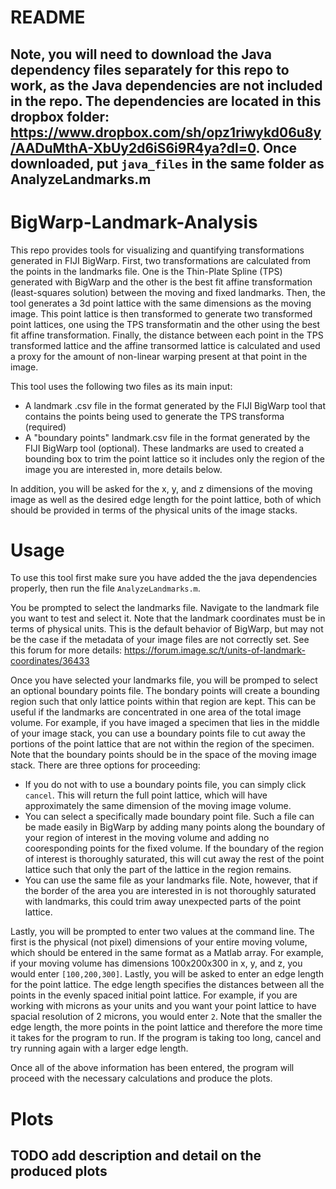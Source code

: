 # README
## Note, you will need to download the Java dependency files separately for this repo to work, as the Java dependencies are not included in the repo. The dependencies are located in this dropbox folder: https://www.dropbox.com/sh/opz1riwykd06u8y/AADuMthA-XbUy2d6iS6i9R4ya?dl=0. Once downloaded, put `java_files` in the same folder as AnalyzeLandmarks.m

# BigWarp-Landmark-Analysis
This repo provides tools for visualizing and quantifying transformations generated in FIJI BigWarp. First, two transformations are calculated from the points in the landmarks file. One is the Thin-Plate Spline (TPS) generated with BigWarp and the other is the best fit affine transformation (least-squares solution) between the moving and fixed landmarks. Then, the tool generates a 3d point lattice with the same dimensions as the moving image. This point lattice is then transformed to generate two transformed point lattices, one using the TPS transformatin and the other using the best fit affine transformation. Finally, the distance between each point in the TPS transformed lattice and the affine transormed lattice is calculated and used a proxy for the amount of non-linear warping present at that point in the image. 

This tool uses the following two files as its main input:
* A landmark .csv file in the format generated by the FIJI BigWarp tool that contains the points being used to generate the TPS transforma (required)
 * A "boundary points" landmark.csv file in the format generated by the FIJI BigWarp tool (optional). These landmarks are used to created a bounding box to trim the point lattice so it includes only the region of the image you are interested in, more details below.
 
 In addition, you will be asked for the x, y, and z dimensions of the moving image as well as the desired edge length for the point lattice, both of which should be provided in terms of the physical units of the image stacks. 

# Usage
 
To use this tool first make sure you have added the the java dependencies properly, then run the file `AnalyzeLandmarks.m`. 

You be prompted to select the landmarks file. Navigate to the landmark file you want to test and select it. Note that the landmark coordinates must be in terms of physical units. This is the default behavior of BigWarp, but may not be the case if the metadata of your image files are not correctly set. See this forum for more details: https://forum.image.sc/t/units-of-landmark-coordinates/36433

Once you have selected your landmarks file, you will be promped to select an optional boundary points file. The bondary points will create a bounding region such that only lattice points within that region are kept. This can be useful if the landmarks are concentrated in one area of the total image volume. For example, if you have imaged a specimen that lies in the middle of your image stack, you can use a boundary points file to cut away the portions of the point lattice that are not within the region of the specimen. Note that the boundary points should be in the space of the moving image stack. There are three options for proceeding:
* If you do not with to use a boundary points file, you can simply click `cancel`. This will return the full point lattice, which will have approximately the same dimension of the moving image volume.
* You can select a specifically made boundary point file. Such a file can be made easily in BigWarp by adding many points along the boundary of your region of interest in the moving volume and adding no cooresponding points for the fixed volume. If the boundary of the region of interest is thoroughly saturated, this will cut away the rest of the point lattice such that only the part of the lattice in the region remains.
* You can use the same file as your landmarks file. Note, however, that if the border of the area you are interested in is not thoroughly saturated with landmarks, this could trim away unexpected parts of the point lattice.

Lastly, you will be prompted to enter two values at the command line. The first is the physical (not pixel) dimensions of your entire moving volume, which should be entered in the same format as a Matlab array. For example, if your moving volume has dimensions 100x200x300 in x, y, and z, you would enter `[100,200,300]`. Lastly, you will be asked to enter an edge length for the point lattice. The edge length specifies the distances between all the points in the evenly spaced initial point lattice. For example, if you are working with microns as your units and you want your point lattice to have spacial resolution of 2 microns, you would enter `2`. Note that the smaller the edge length, the more points in the point lattice and therefore the more time it takes for the program to run. If the program is taking too long, cancel and try running again with a larger edge length.

Once all of the above information has been entered, the program will proceed with the necessary calculations and produce the plots.

# Plots
## TODO add description and detail on the produced plots


